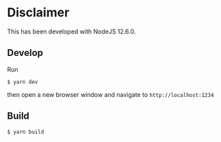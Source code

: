 # Disclaimer
This has been developed with NodeJS 12.6.0.

## Develop

Run

```shell
$ yarn dev
```

then open a new browser window and navigate to `http://localhost:1234`

## Build

```shell
$ yarn build
```
